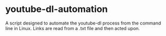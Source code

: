 # youtube-dl-automation
A script designed to automate the youtube-dl process from the command line in Linux. Links are read from a .txt file and then acted upon.
